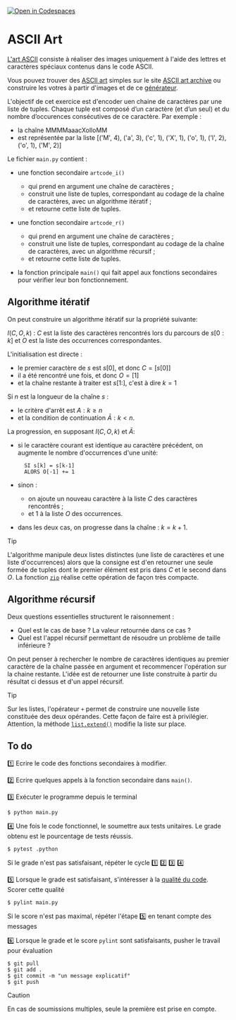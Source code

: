 [![Open in Codespaces](https://classroom.github.com/assets/launch-codespace-2972f46106e565e64193e422d61a12cf1da4916b45550586e14ef0a7c637dd04.svg)](https://classroom.github.com/open-in-codespaces?assignment_repo_id=17357255)
# ASCII Art

[L'art ASCII](https://fr.wikipedia.org/wiki/Art_ASCII) consiste à réaliser des images uniquement à l'aide des lettres et caractères spéciaux contenus dans le code ASCII.

Vous pouvez trouver des [ASCII art](https://en.wikipedia.org/wiki/ASCII_art) simples sur le site [ASCII art archive](https://www.asciiart.eu/) ou construire les votres à partir d'images et de ce [générateur](https://www.ascii-art-generator.org/).

L'objectif de cet exercice est d'encoder uen chaine de caractères par une liste de tuples. Chaque tuple est composé d’un caractère (et d’un seul) et du nombre d’occurences consécutives de ce caractère. Par exemple :

- la chaîne MMMMaaacXolloMM
- est représentée par la liste [('M', 4), ('a', 3), ('c', 1), ('X', 1), ('o', 1), ('l', 2), ('o', 1), ('M', 2)]

Le fichier ``main.py`` contient :

- une fonction secondaire ``artcode_i()``
  
  - qui prend en argument une chaîne de caractères ;
  - construit une liste de tuples, correspondant au codage de la chaîne de caractères, avec un algorithme itératif ;
  - et retourne cette liste de tuples.

- une fonction secondaire ``artcode_r()``
  
  - qui prend en argument une chaîne de caractères ;
  - construit une liste de tuples, correspondant au codage de la chaîne de caractères, avec un algorithme récursif ;
  - et retourne cette liste de tuples.

- la fonction principale ``main()`` qui fait appel aux fonctions secondaires pour vérifier leur bon fonctionnement.

## Algorithme itératif

On peut construire un algorithme itératif sur la propriété suivante:

$I(C, O, k)$ : $C$ est la liste des caractères rencontrés lors du parcours de $s[0:k]$ et $O$ est la liste des occurrences correspondantes.

L'initialisation est directe :

- le premier caractère de $s$ est $s[0]$, et donc $C = [ s[0] ]$
- il a été rencontré une fois, et donc $O = [ 1 ]$
- et la chaîne restante à traiter est $s[1:]$, c'est à dire $k = 1$

Si $n$ est la longueur de la chaîne $s$ :

- le critère d'arrêt est $A : k \geq n$
- et la condition de continuation $\bar{A} : k < n$.

La progression, en supposant $I(C, O, k)$ et $\bar{A}$:

- si le caractère courant est identique au caractère précédent, on augmente le nombre d'occurrences d'une unité:

        SI s[k] = s[k-1]
        ALORS O[-1] += 1

-  sinon :

    - on ajoute un nouveau caractère à la liste $C$ des caractères rencontrés ;
    - et $1$ à la liste $O$ des occurrences.

-   dans les deux cas, on progresse dans la chaîne : $k = k+1$.


> [!TIP]
L'algorithme manipule deux listes distinctes (une liste de caractères et une liste d'occurrences) alors que la consigne est d'en retourner une seule formée de tuples dont le premier élément est pris dans $C$ et le second dans $O$. La fonction [`zip`](https://docs.python.org/3/library/functions.html#zip) réalise cette opération de façon très compacte.

## Algorithme récursif

Deux questions essentielles structurent le raisonnement :

- Quel est le cas de base ? La valeur retournée dans ce cas ?
- Quel est l'appel récursif permettant de résoudre un problème de taille inférieure ?

On peut penser à rechercher le nombre de caractères identiques au premier caractère de la chaîne passée en argument et recommencer l'opération sur la chaine restante. L'idée est de retourner une liste construite à partir du résultat ci dessus et d'un appel récursif.

> [!TIP]
Sur les listes, l'opérateur `+` permet de construire une nouvelle liste constituée des deux opérandes. Cette façon de faire est à privilégier. Attention, la méthode [`list.extend()`](https://docs.python.org/3/tutorial/datastructures.html#more-on-lists) modifie la liste sur place.

## To do

1️⃣ Ecrire le code des fonctions secondaires à modifier.

2️⃣ Ecrire quelques appels à la fonction secondaire dans ``main()``.

3️⃣ Exécuter le programme depuis le terminal

    $ python main.py

4️⃣ Une fois le code fonctionnel, le soumettre aux tests unitaires. Le grade obtenu est le pourcentage de tests réussis. 

    $ pytest .python

Si le grade n'est pas satisfaisant, répéter le cycle 1️⃣ 2️⃣ 3️⃣ 4️⃣

5️⃣ Lorsque le grade est satisfaisant, s'intéresser à la [qualité du code](https://perso.esiee.fr/~courivad/python/chapters/16-style.html). Scorer cette qualité

    $ pylint main.py

Si le score n'est pas maximal, répéter l'étape 5️⃣ en tenant compte des messages

6️⃣ Lorsque le grade et le score ``pylint`` sont satisfaisants, pusher le travail pour évaluation

    $ git pull
    $ git add .
    $ git commit -m "un message explicatif"
    $ git push

> [!CAUTION]
En cas de soumissions multiples, seule la première est prise en compte.
